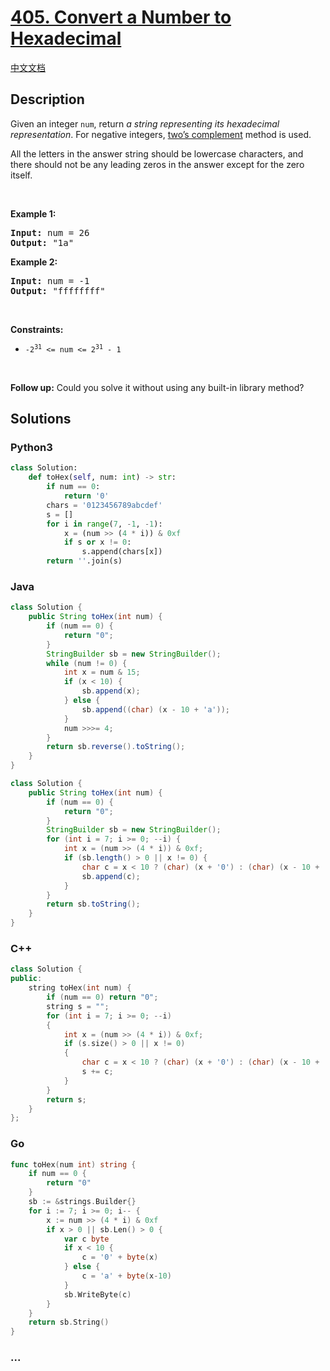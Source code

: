 # [405. Convert a Number to Hexadecimal](https://leetcode.com/problems/convert-a-number-to-hexadecimal)

[中文文档](/solution/0400-0499/0405.Convert%20a%20Number%20to%20Hexadecimal/README.md)

## Description

<p>Given an integer <code>num</code>, return <em>a string representing its hexadecimal representation</em>. For negative integers, <a href="https://en.wikipedia.org/wiki/Two%27s_complement" target="_blank">two&rsquo;s complement</a> method is used.</p>

<p>All the letters in the answer string should be lowercase characters, and there should not be any leading zeros in the answer except for the zero itself.</p>

<p>&nbsp;</p>
<p><strong>Example 1:</strong></p>
<pre><strong>Input:</strong> num = 26
<strong>Output:</strong> "1a"
</pre><p><strong>Example 2:</strong></p>
<pre><strong>Input:</strong> num = -1
<strong>Output:</strong> "ffffffff"
</pre>
<p>&nbsp;</p>
<p><strong>Constraints:</strong></p>

<ul>
	<li><code>-2<sup>31</sup> &lt;= num &lt;= 2<sup>31</sup> - 1</code></li>
</ul>

<p>&nbsp;</p>
<p><strong>Follow up:</strong> Could you solve it without using any built-in library method?</p>

## Solutions

<!-- tabs:start -->

### **Python3**

```python
class Solution:
    def toHex(self, num: int) -> str:
        if num == 0:
            return '0'
        chars = '0123456789abcdef'
        s = []
        for i in range(7, -1, -1):
            x = (num >> (4 * i)) & 0xf
            if s or x != 0:
                s.append(chars[x])
        return ''.join(s)
```

### **Java**

```java
class Solution {
    public String toHex(int num) {
        if (num == 0) {
            return "0";
        }
        StringBuilder sb = new StringBuilder();
        while (num != 0) {
            int x = num & 15;
            if (x < 10) {
                sb.append(x);
            } else {
                sb.append((char) (x - 10 + 'a'));
            }
            num >>>= 4;
        }
        return sb.reverse().toString();
    }
}
```

```java
class Solution {
    public String toHex(int num) {
        if (num == 0) {
            return "0";
        }
        StringBuilder sb = new StringBuilder();
        for (int i = 7; i >= 0; --i) {
            int x = (num >> (4 * i)) & 0xf;
            if (sb.length() > 0 || x != 0) {
                char c = x < 10 ? (char) (x + '0') : (char) (x - 10 + 'a');
                sb.append(c);
            }
        }
        return sb.toString();
    }
}
```

### **C++**

```cpp
class Solution {
public:
    string toHex(int num) {
        if (num == 0) return "0";
        string s = "";
        for (int i = 7; i >= 0; --i)
        {
            int x = (num >> (4 * i)) & 0xf;
            if (s.size() > 0 || x != 0)
            {
                char c = x < 10 ? (char) (x + '0') : (char) (x - 10 + 'a');
                s += c;
            }
        }
        return s;
    }
};
```

### **Go**

```go
func toHex(num int) string {
	if num == 0 {
		return "0"
	}
	sb := &strings.Builder{}
	for i := 7; i >= 0; i-- {
		x := num >> (4 * i) & 0xf
		if x > 0 || sb.Len() > 0 {
			var c byte
			if x < 10 {
				c = '0' + byte(x)
			} else {
				c = 'a' + byte(x-10)
			}
			sb.WriteByte(c)
		}
	}
	return sb.String()
}
```

### **...**

```

```

<!-- tabs:end -->
